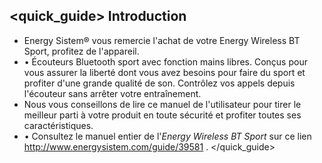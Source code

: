 ## <quick_guide> Introduction

* Energy Sistem® vous remercie l'achat de votre Energy Wireless BT Sport, profitez de l'appareil.
* •	Écouteurs Bluetooth sport avec fonction mains libres. Conçus pour vous assurer la liberté dont vous avez besoins pour faire du sport et profiter d'une grande qualité de son. Contrôlez vos appels depuis l'écouteur sans arrêter votre entraînement.
* Nous vous conseillons de lire ce manuel de l'utilisateur pour tirer le meilleur parti à votre produit en toute sécurité et profiter toutes ses caractéristiques.
* <unique>•	Consultez le manuel entier de l'*Energy Wireless BT Sport* sur ce lien http://www.energysistem.com/guide/39581 </unique>. </quick_guide>
